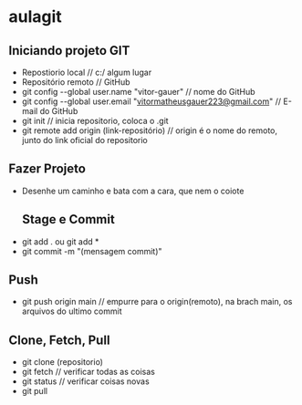 # aulagit 
## Iniciando projeto GIT
- Repostiorio local // c:/ algum lugar
- Repositório remoto // GitHub
- git config --global user.name "vitor-gauer" // nome do GitHub
- git config --global user.email "vitormatheusgauer223@gmail.com" // E-mail do GitHub
- git init // inicia repositorio, coloca o \.git
- git remote add origin (link-repositório) // origin é o nome do remoto, junto do link oficial do repositorio
## Fazer Projeto
- Desenhe um caminho e bata com a cara, que nem o coiote
  ## Stage e Commit
- git add . ou git add *
- git commit -m "(mensagem commit)"
## Push
- git push origin main // empurre para o origin(remoto), na brach main, os arquivos do ultimo commit
## Clone, Fetch, Pull
- git clone (repositorio)
- git fetch // verificar todas as coisas
- git status // verificar coisas novas
- git pull
